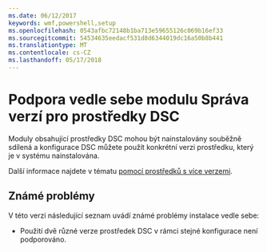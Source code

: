 ```yaml
---
ms.date: 06/12/2017
keywords: wmf,powershell,setup
ms.openlocfilehash: 0543afbc72148b1ba713e59655126c069b16ef33
ms.sourcegitcommit: 54534635eedacf531d8d6344019dc16a50b8b441
ms.translationtype: MT
ms.contentlocale: cs-CZ
ms.lasthandoff: 05/17/2018
---
```

# <a name="side-by-side-module-versioning-support-for-dsc-resources"></a>Podpora vedle sebe modulu Správa verzí pro prostředky DSC

Moduly obsahující prostředky DSC mohou být nainstalovány souběžně sdílená a konfigurace DSC můžete použít konkrétní verzi prostředku, který je v systému nainstalována.

Další informace najdete v tématu [pomocí prostředků s více verzemi](https://msdn.microsoft.com/powershell/dsc/sxsresource).

## <a name="known-issues"></a>Známé problémy

V této verzi následující seznam uvádí známé problémy instalace vedle sebe:

-   Použití dvě různé verze prostředek DSC v rámci stejné konfigurace není podporováno.
